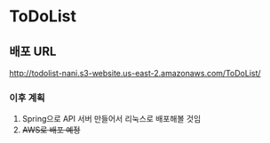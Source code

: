 # ToDoList

## 배포 URL
http://todolist-nani.s3-website.us-east-2.amazonaws.com/ToDoList/

### 이후 계획

1. Spring으로 API 서버 만들어서 리눅스로 배포해볼 것임
2. ~~AWS로 배포 예정~~
